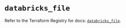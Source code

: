 # `databricks_file`

Refer to the Terraform Registry for docs: [`databricks_file`](https://registry.terraform.io/providers/databricks/databricks/1.75.0/docs/resources/file).

